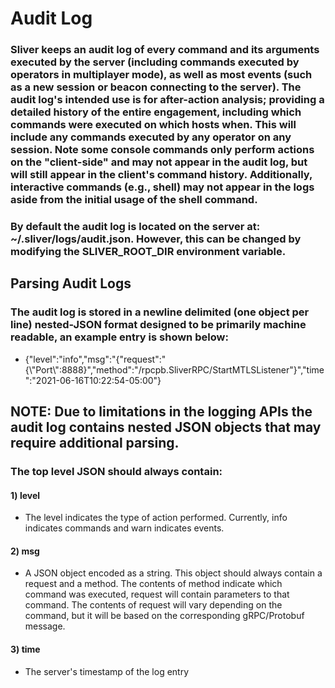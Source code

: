 # Audit Log

### Sliver keeps an audit log of every command and its arguments executed by the server (including commands executed by operators in multiplayer mode), as well as most events (such as a new session or beacon connecting to the server). The audit log's intended use is for after-action analysis; providing a detailed history of the entire engagement, including which commands were executed on which hosts when. This will include any commands executed by any operator on any session. Note some console commands only perform actions on the "client-side" and may not appear in the audit log, but will still appear in the client's command history. Additionally, interactive commands (e.g., shell) may not appear in the logs aside from the initial usage of the shell command.

### By default the audit log is located on the server at: ~/.sliver/logs/audit.json. However, this can be changed by modifying the SLIVER_ROOT_DIR environment variable.

## Parsing Audit Logs

### The audit log is stored in a newline delimited (one object per line) nested-JSON format designed to be primarily machine readable, an example entry is shown below:

 - {"level":"info","msg":"{\"request\":\"{\\\"Port\\\":8888}\",\"method\":\"/rpcpb.SliverRPC/StartMTLSListener\"}","time":"2021-06-16T10:22:54-05:00"}

## NOTE: Due to limitations in the logging APIs the audit log contains nested JSON objects that may require additional parsing.

### The top level JSON should always contain:

#### 1) level

 - The level indicates the type of action performed. Currently, info indicates commands and warn indicates events.

#### 2) msg

 - A JSON object encoded as a string. This object should always contain a request and a method. The contents of method indicate which command was executed, request will contain parameters to that command. The contents of request will vary depending on the command, but it will be based on the corresponding gRPC/Protobuf message.

#### 3) time

 - The server's timestamp of the log entry
